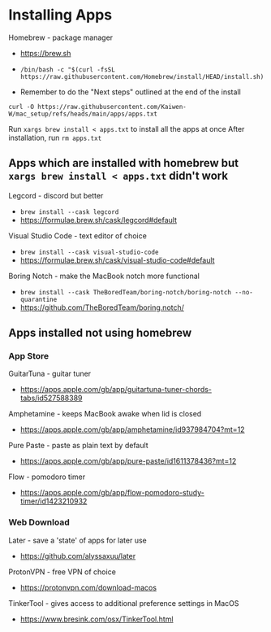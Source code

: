 # Installing Apps
Homebrew - package manager 
- https://brew.sh
- ```
  /bin/bash -c "$(curl -fsSL https://raw.githubusercontent.com/Homebrew/install/HEAD/install.sh)"
  ```
- Remember to do the "Next steps" outlined at the end of the install

```
curl -O https://raw.githubusercontent.com/Kaiwen-W/mac_setup/refs/heads/main/apps/apps.txt
``` 

Run `xargs brew install < apps.txt` to install all the apps at once
After installation, run `rm apps.txt`

## Apps which are installed with homebrew but `xargs brew install < apps.txt` didn't work

Legcord - discord but better

- `brew install --cask legcord`
- https://formulae.brew.sh/cask/legcord#default

Visual Studio Code - text editor of choice

- `brew install --cask visual-studio-code`
- https://formulae.brew.sh/cask/visual-studio-code#default

Boring Notch - make the MacBook notch more functional

- `brew install --cask TheBoredTeam/boring-notch/boring-notch --no-quarantine`
- https://github.com/TheBoredTeam/boring.notch/

## Apps installed not using homebrew

### App Store

GuitarTuna - guitar tuner

- https://apps.apple.com/gb/app/guitartuna-tuner-chords-tabs/id527588389

Amphetamine - keeps MacBook awake when lid is closed

- https://apps.apple.com/gb/app/amphetamine/id937984704?mt=12

Pure Paste - paste as plain text by default

- https://apps.apple.com/gb/app/pure-paste/id1611378436?mt=12

Flow - pomodoro timer

- https://apps.apple.com/gb/app/flow-pomodoro-study-timer/id1423210932

### Web Download

Later - save a 'state' of apps for later use

- https://github.com/alyssaxuu/later

ProtonVPN - free VPN of choice

- https://protonvpn.com/download-macos

TinkerTool - gives access to additional preference settings in MacOS

- https://www.bresink.com/osx/TinkerTool.html
